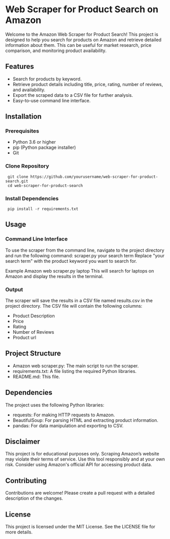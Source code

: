 # Web Scraper for Product Search on Amazon

Welcome to the Amazon Web Scraper for Product Search! This project is designed to help you search for products on Amazon and retrieve detailed information about them. This can be useful for market research, price comparison, and monitoring product availability.

## Features
- Search for products by keyword.
- Retrieve product details including title, price, rating, number of reviews, and availability.
- Export the scraped data to a CSV file for further analysis.
- Easy-to-use command line interface.
 
## Installation
### Prerequisites
- Python 3.6 or higher
- pip (Python package installer)
- Git

### Clone Repository
     git clone https://github.com/yourusername/web-scraper-for-product-search.git
     cd web-scraper-for-product-search

### Install Dependencies
     pip install -r requirements.txt

## Usage
### Command Line Interface
To use the scraper from the command line, navigate to the project directory and run the following command:
     scraper.py your search term
Replace "your search term" with the product keyword you want to search for.

Example
     Amazon web scraper.py laptop
This will search for laptops on Amazon and display the results in the terminal.

### Output
The scraper will save the results in a CSV file named results.csv in the project directory. The CSV file will contain the following columns:
- Product Description
- Price
- Rating
- Number of Reviews
- Product url

## Project Structure
- Amazon web scraper.py: The main script to run the scraper.
- requirements.txt: A file listing the required Python libraries.
- README.md: This file.

## Dependencies
The project uses the following Python libraries:
- requests: For making HTTP requests to Amazon.
- BeautifulSoup: For parsing HTML and extracting product information.
- pandas: For data manipulation and exporting to CSV.

## Disclaimer
This project is for educational purposes only. Scraping Amazon’s website may violate their terms of service. Use this tool responsibly and at your own risk. Consider using Amazon's official API for accessing product data.

## Contributing
Contributions are welcome! Please create a pull request with a detailed description of the changes.

## License
This project is licensed under the MIT License. See the LICENSE file for more details.





     
